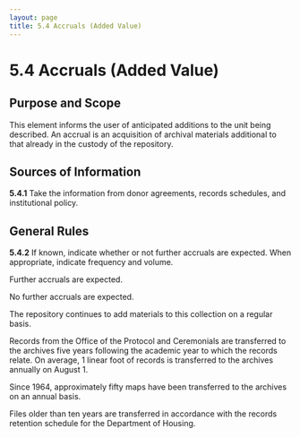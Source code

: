 ```yaml
---
layout: page
title: 5.4 Accruals (Added Value)
---
```

# 5.4 Accruals (Added Value)

## Purpose and Scope

This element informs the user of anticipated additions to the unit being described. An accrual is an acquisition of archival materials additional to that already in the custody of the repository.

## Sources of Information

**5.4.1** Take the information from donor agreements, records schedules, and institutional policy.

## General Rules

**5.4.2** If known, indicate whether or not further accruals are expected. When appropriate, indicate frequency and volume.

<p class="dacs-example">Further accruals are expected.</p>
<p class="dacs-example">No further accruals are expected.</p>
<p class="dacs-example">The repository continues to add materials to this collection on a regular basis.</p>
<p class="dacs-example">Records from the Office of the Protocol and Ceremonials are transferred to the archives five years following the academic year to which the records relate. On average, 1 linear foot of records is transferred to the archives annually on August 1.</p>
<p class="dacs-example">Since 1964, approximately fifty maps have been transferred to the archives on an annual basis.</p>
<p class="dacs-example">Files older than ten years are transferred in accordance with the records retention schedule for the Department of Housing.</p>
